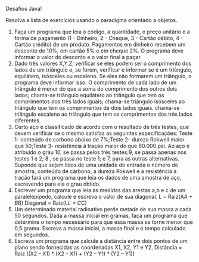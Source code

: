 Desafios Java!

Resolva a lista de exercícios usando o paradigma orientado a objetos.
1. Faça um programa que leia o código, a quantidade, o preço unitário e a forma de pagamento (1 -
Dinheiro, 2 - Cheque, 3 - Cartão débito, 4 - Cartão crédito) de um produto. Pagamentos em
dinheiro recebem um desconto de 10%, em cartão 5% e em cheque 2%. O programa deve
informar o valor do desconto e o valor final a pagar.
2. Dado três valores X,Y,Z, verificar se eles podem ser o comprimento dos lados de um triângulo e,
se forem, verificar e informar se é um triângulo, equilátero, isósceles ou escaleno. Se eles não
formarem um triângulo, o programa deve informar isso. O comprimento de cada lado de um
triângulo é menor do que a soma do comprimento dos outros dois lados; chama-se triângulo
equilátero ao triângulo que tem os comprimentos dos três lados iguais; chama-se triângulo
isósceles ao triângulo que tem os comprimentos de dois lados iguais. chama-se triângulo escaleno
ao triângulo que tem os comprimentos dos três lados diferentes.
3. Certo aço é classificado de acordo com o resultado de três testes, que devem verificar se o mesmo
satisfaz as seguintes especificações: Teste 1- conteúdo de carbono abaixo de 7%;Teste 2- dureza
Rokwell maior que 50;Teste 3- resistência à tração maior do que 80.000 psi. Ao aço é atribuído o
grau 10, se passa pelos três testes;9, se passa apenas nos testes 1 e 2; 8 , se passa no teste 1; e 7,
para as outras alternativas. Supondo que sejam lidos de uma unidade de entrada o número de
amostra, conteúdo de carbono, a dureza Rokwell e a resistência a tração fará um programa que leia
os dados de uma amostra de aço, escrevendo para ela o grau obtido.
4. Escrever um programa que leia as medidas das arestas a,b e c de um paralelepípedo, calcule e
escreva o valor de sua diagonal. L = Raiz(A*A + B*B) Diagonal = Raiz(L*L + C*C)
5. Um determinado material radioativo perde metade de sua massa a cada 50 segundos. Dada a
massa inicial em gramas, faça um programa que determine o tempo necessário para que essa
massa se torne menor que 0,5 grama. Escreva a massa inicial, a massa final e o tempo calculado
em segundos.
6. Escreva um programa que calcule a distância entre dois pontos de um plano sendo fornecidas as
coordenadas X1, X2, Y1 e Y2. Distância = Raiz ((X2 – X1) * (X2 – X1) + (Y2 – Y1) * (Y2 –
Y1))